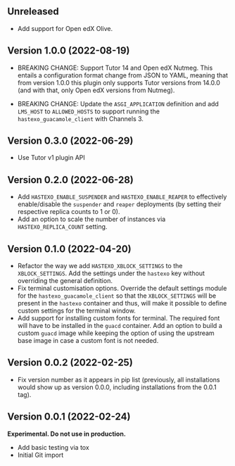 Unreleased
-----------------------------
* Add support for Open edX Olive.

Version 1.0.0 (2022-08-19)
-----------------------------

* BREAKING CHANGE: Support Tutor 14 and Open edX Nutmeg. This entails
  a configuration format change from JSON to YAML, meaning that from
  version 1.0.0 this plugin only supports Tutor versions from 14.0.0
  (and with that, only Open edX versions from Nutmeg).

* BREAKING CHANGE: Update the `ASGI_APPLICATION` definition and
   add `LMS_HOST` to `ALLOWED_HOSTS` to support running the 
   `hastexo_guacamole_client` with Channels 3.

Version 0.3.0 (2022-06-29)
-----------------------------
* Use Tutor v1 plugin API


Version 0.2.0 (2022-06-28)
-----------------------------
* Add `HASTEXO_ENABLE_SUSPENDER` and `HASTEXO_ENABLE_REAPER` to
  effectively enable/disable the `suspender` and `reaper` deployments
  (by setting their respective replica counts to 1 or 0).
* Add an option to scale the number of instances via
  `HASTEXO_REPLICA_COUNT` setting.

Version 0.1.0 (2022-04-20)
-----------------------------

* Refactor the way we add `HASTEXO_XBLOCK_SETTINGS` to the
  `XBLOCK_SETTINGS`. Add the settings under the `hastexo` key
  without overriding the general definition.
* Fix terminal customisation options. Override the default
  settings module for the `hastexo_guacamole_client`
  so that the `XBLOCK_SETTINGS` will be present in the
  `hastexo` container and thus, will make it possible to
  define custom settings for the terminal window.
* Add support for installing custom fonts for terminal.
  The required font will have to be installed in the
  `guacd` container. Add an option to build a custom
  `guacd` image while keeping the option of using the
  upstream base image in case a custom font is not needed.

## Version 0.0.2 (2022-02-25)

* Fix version number as it appears in pip list (previously, all
  installations would show up as version 0.0.0, including
  installations from the 0.0.1 tag).


## Version 0.0.1 (2022-02-24)

**Experimental. Do not use in production.**

* Add basic testing via tox
* Initial Git import
